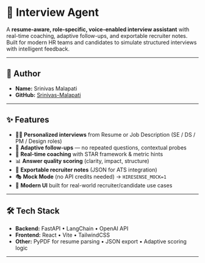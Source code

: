 # 🎤 Interview Agent

A **resume-aware, role-specific, voice-enabled interview assistant** with real-time coaching, adaptive follow-ups, and exportable recruiter notes.  
Built for modern HR teams and candidates to simulate structured interviews with intelligent feedback.

---

## 👤 Author
- **Name:** Srinivas Malapati  
- **GitHub:** [Srinivas-Malapati](https://github.com/Srinivas-Malapati)  

---

## ✨ Features
- 🧑‍💼 **Personalized interviews** from Resume or Job Description (SE / DS / PM / Design roles)
- 🔄 **Adaptive follow-ups** — no repeated questions, contextual probes
- 📝 **Real-time coaching** with STAR framework & metric hints
- 📊 **Answer quality scoring** (clarity, impact, structure)
- 📂 **Exportable recruiter notes** (JSON for ATS integration)
- 🎭 **Mock Mode** (no API credits needed) → `HIRESENSE_MOCK=1`
- 🎨 **Modern UI** built for real-world recruiter/candidate use cases

---

## 🛠️ Tech Stack
- **Backend:** FastAPI • LangChain • OpenAI API  
- **Frontend:** React • Vite • TailwindCSS  
- **Other:** PyPDF for resume parsing • JSON export • Adaptive scoring logic  

---


